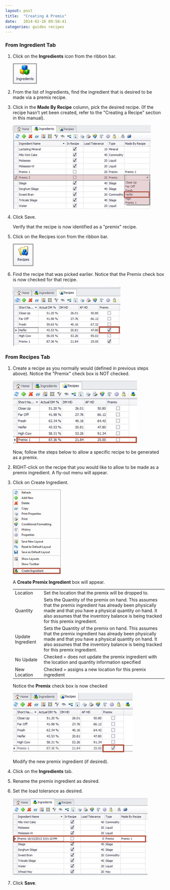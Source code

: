 ```yaml
---
layout: post
title:  "Creating A Premix"
date:   2014-02-26 09:58:41
categories: guides recipes
---
```


### From Ingredient Tab

1.	Click on the **Ingredients** icon from the ribbon bar.

	![](/assets/images/image103.png)

2.	From the list of Ingredients, find the ingredient that is desired to be made via a premix recipe.

3.	Click in the **Made By Recipe** column, pick the desired recipe.  (If the recipe hasn’t yet been created, refer to the "Creating a Recipe" section in this manual).

	![](/assets/images/image138.jpg)

4.	Click Save.


	Verify that the recipe is now identified as a "premix" recipe.

5.	Click on the Recipes icon from the ribbon bar.

	![](/assets/images/image129.png)

6.	Find the recipe that was picked earlier.  Notice that the Premix check box is now checked for that recipe.  

	![](/assets/images/image139.jpg)

### From Recipes Tab

1.	Create a recipe as you normally would (defined in previous steps above).  Notice the "Premix" check box is NOT checked.

	![](/assets/images/image140.jpg)

	Now, follow the steps below to allow a specific recipe to be generated as a premix.

2.	RIGHT-click on the recipe that you would like to allow to be made as a premix ingredient.  A fly-out menu will appear.

3.	Click on Create Ingredient.

	![](/assets/images/image141.jpg)

	A **Create Premix Ingredient** box will appear.


	|      |      |
	| ---- | ---- |
	| Location | Set the location that the premix will be dropped to. |
	| Quantity | Sets the Quantity of the premix on hand. This assumes that the premix ingredient has already been physically made and that you have a physical quantity on hand. It also assumes that the inventory balance is being tracked for this premix ingredient. |
	| Update Ingredient | Sets the Quantity of the premix on hand. This assumes that the premix ingredient has already been physically made and that you have a physical quantity on hand. It also assumes that the inventory balance is being tracked for this premix ingredient. |
	| No Update | Checked = does not update the premix ingredient with the location and quantity information specified |
	| New Location | Checked = assigns a new location for this premix ingredient |


	Notice the **Premix** check box is now checked

	![](/assets/images/image142.jpg)

	Modify the new premix ingredient (if desired).

4.	Click on the **Ingredients** tab.
5.	Rename the premix ingredient as desired.
6.	Set the load tolerance as desired.

	![](/assets/images/image143.jpg)

7.	Click **Save**.
